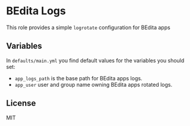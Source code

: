 BEdita Logs
===========

This role provides a simple `logrotate` configuration for BEdita apps

Variables
---------

In `defaults/main.yml` you find default values for the variables you should set:

- `app_logs_path` is the base path for BEdita apps logs.
- `app_user` user and group name owning BEdita apps rotated logs.

License
-------

MIT
